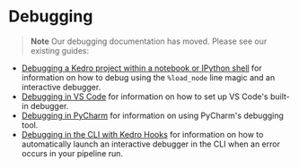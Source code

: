 # Debugging

> **Note**
> Our debugging documentation has moved. Please see our existing guides:

- [Debugging a Kedro project within a notebook or IPython shell](../integrations-and-plugins/notebooks_and_ipython/kedro_and_notebooks.md#debugging-a-kedro-project-within-a-notebook) for information on how to debug using the `%load_node` line magic and an interactive debugger.
- [Debugging in VS Code](../ide/set_up_vscode.md#debugging) for information on how to set up VS Code's built-in debugger.
- [Debugging in PyCharm](../ide/set_up_pycharm.md#debugging) for information on using PyCharm's debugging tool.
- [Debugging in the CLI with Kedro Hooks](../extend/hooks/common_use_cases.md#use-hooks-to-debug-your-pipeline) for information on how to automatically launch an interactive debugger in the CLI when an error occurs in your pipeline run.
